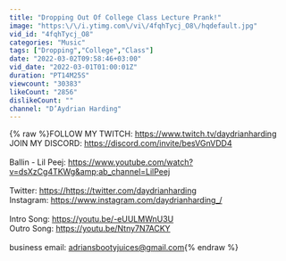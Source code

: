 ```yaml
---
title: "Dropping Out Of College Class Lecture Prank!"
image: "https:\/\/i.ytimg.com\/vi\/4fqhTycj_O8\/hqdefault.jpg"
vid_id: "4fqhTycj_O8"
categories: "Music"
tags: ["Dropping","College","Class"]
date: "2022-03-02T09:58:46+03:00"
vid_date: "2022-03-01T01:00:01Z"
duration: "PT14M25S"
viewcount: "30383"
likeCount: "2856"
dislikeCount: ""
channel: "D’Aydrian Harding"
---
```

{% raw %}FOLLOW MY TWITCH: <a rel="nofollow" target="blank" href="https://www.twitch.tv/daydrianharding">https://www.twitch.tv/daydrianharding</a><br />JOIN MY DISCORD: <a rel="nofollow" target="blank" href="https://discord.com/invite/besVGnVDD4">https://discord.com/invite/besVGnVDD4</a><br /><br />Ballin - Lil Peej: <a rel="nofollow" target="blank" href="https://www.youtube.com/watch?v=dsXzCg4TKWg&amp;ab_channel=LilPeej">https://www.youtube.com/watch?v=dsXzCg4TKWg&amp;ab_channel=LilPeej</a><br /><br />Twitter: <a rel="nofollow" target="blank" href="https://https://twitter.com/daydrianharding">https://https://twitter.com/daydrianharding</a><br />Instagram: <a rel="nofollow" target="blank" href="https://www.instagram.com/daydrianharding_/">https://www.instagram.com/daydrianharding_/</a><br /><br />Intro Song: <a rel="nofollow" target="blank" href="https://youtu.be/-eUULMWnU3U">https://youtu.be/-eUULMWnU3U</a><br />Outro Song: <a rel="nofollow" target="blank" href="https://youtu.be/Ntny7N7ACKY">https://youtu.be/Ntny7N7ACKY</a><br /><br />business email: adriansbootyjuices@gmail.com{% endraw %}
